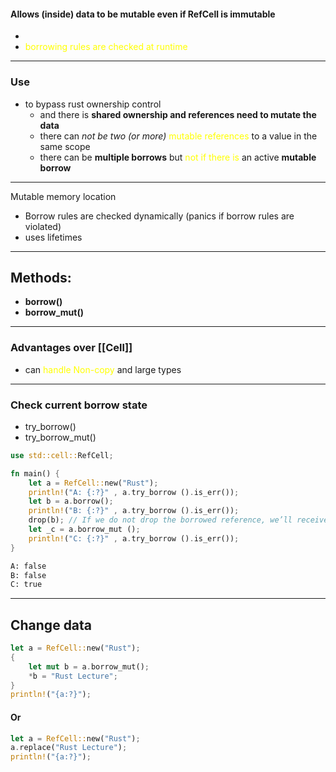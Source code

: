 #### Allows (inside) data to be mutable even if RefCell is immutable
- 
- <span style="color:#ffff00">borrowing rules are checked at runtime</span>
---
### Use
- to bypass rust ownership control
	- and there is **shared ownership and references need to mutate the data** 
	- there can *not be two (or more)* <span style="color:#ffff00">mutable references</span> to a value in the same scope
	- there can be **multiple borrows** but <span style="color:#ffff00">not if there is</span> an active **mutable borrow**
---
Mutable memory location
- Borrow rules are checked dynamically (panics if borrow rules are violated)
- uses lifetimes
---
## Methods:
- **borrow()**
- **borrow_mut()**
---
### Advantages over [[Cell<T>]]
- can <span style="color:#ffff00">handle Non-copy</span> and large types

---
### Check current borrow state
- try_borrow()
- try_borrow_mut()

```Rust
use std::cell::RefCell;

fn main() {
	let a = RefCell::new("Rust");
	println!("A: {:?}" , a.try_borrow ().is_err());
	let b = a.borrow();
	println!("B: {:?}" , a.try_borrow ().is_err());
	drop(b); // If we do not drop the borrowed reference, we’ll receive an error
	let _c = a.borrow_mut ();
	println!("C: {:?}" , a.try_borrow ().is_err());
}
```
```txt
A: false
B: false
C: true
```

---

## Change data

```Rust
let a = RefCell::new("Rust");
{
	let mut b = a.borrow_mut();
	*b = "Rust Lecture";
}
println!("{a:?}");
```

#### Or

```Rust
let a = RefCell::new("Rust");
a.replace("Rust Lecture");
println!("{a:?}");
```